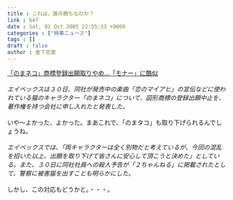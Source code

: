 ```yaml
---
title : これは、誰の勝ちなのか？
link : 647
date : Sat, 01 Oct 2005 22:55:33 +0000
categories : ["時事ニュース"]
tags : []
draft : false
author : 倉下忠憲
---
```


<A HREF="http://www.yomiuri.co.jp/entertainment/news/20050930i512.htm" TARGET="_blank">「のまネコ」商標登録出願取りやめ…「モナー」に酷似</A><BR><BR><I>エイベックスは３０日、同社が発売中の楽曲「恋のマイアヒ」の宣伝などに使われている猫のキャラクター「のまネコ」について、図形商標の登録出願中止を、著作権を持つ会社に申し入れたと発表した。</I><BR><BR>いや～よかった、よかった。まあこれで、「のまタコ」も取り下げられるんでしょうね。<BR><BR><I>エイベックスでは、「両キャラクターは全く別物だと考えているが、今回の混乱を招いた以上、出願を取り下げて皆さんに安心して頂こうと決めた」としている。また、３０日に同社社員への殺人予告が「２ちゃんねる」に掲載されたとして、警察に被害届を出すことも明らかにした。</I><BR><BR>しかし、この対応もどうかと。・・・。<br><br>
